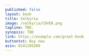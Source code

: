 ```yaml
---
published: false
layout: book
title: Valkyria
image: /valkyria/COVER.png
tagline: TBD.
synopsis: TBD
link: https://example.com/great-book
buttontxt: Buy now
asin: 0141185260
---
```

